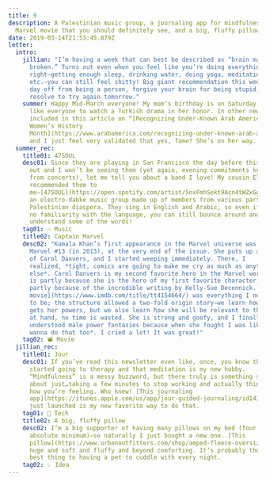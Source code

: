 ```yaml
---
title: 9
description: A Palestinian music group, a journaling app for mindfulness, a
  Marvel movie that you should definitely see, and a big, fluffy pillow.
date: 2019-03-14T21:53:45.879Z
letter:
  intro:
    jillian: "I’m having a week that can best be described as “brain machine
      broken.” Turns out even when you feel like you’re doing everything
      right—getting enough sleep, drinking water, doing yoga, meditating,
      etc.—you can still feel shitty! Big giant recommendation this week: take a
      day off from being a person, forgive your brain for being stupid, and
      resolve to try again tomorrow."
    summer: Happy Mid-March everyone! My mom’s birthday is on Saturday and I would
      like everyone to watch a Turkish drama in her honor. In other news, I was
      included in this article on “[Recognizing Under-Known Arab Americans this
      Women’s History
      Month](https://www.arabamerica.com/recognizing-under-known-arab-americans-this-womens-history-month/)”
      and I just feel very validated that yes, fame? She’s on her way.
  summer_rec:
    title01: 47SOUL
    desc01: Since they are playing in San Francisco the day before this letter comes
      out and I won’t be seeing them (yet again, evening commitments keep me
      from concerts), let me tell you about a band I love! My cousin Eli
      recommended them to
      me—[47SOUL](https://open.spotify.com/artist/5nxFmhSekt9Acn4tWZxGge?autoplay=true&v=A) is
      an electro-dabke music group made up of members from various parts of the
      Palestinian diaspora. They sing in English and Arabic, so even if you have
      no familiarity with the language, you can still bounce around and
      understand some of the words!
    tag01: 🎶 Music
    title02: Captain Marvel
    desc02: "Kamala Khan’s first appearance in the Marvel universe was in Captain
      Marvel #13 (in 2013), at the very end of the issue. She puts up a poster
      of Carol Danvers, and I started weeping immediately. There, I
      realized, *tight, comics are going to make me cry as much as anything
      else*. Carol Danvers is my second favorite hero in the Marvel world; this
      is partly because she is the hero of my first favorite character, and
      partly because of the incredible writing by Kelly-Sue Deconnick. [The
      movie](https://www.imdb.com/title/tt4154664/) was everything I needed it
      to be; the structure allowed a two-fold origin story—we learn how Carol
      gets her powers, but we also learn how she will be relevant to the films
      at hand, no time is wasted. She is strong and goofy, and I finally
      understood male power fantasies because when she fought I was like, *oh I
      wanna do that too*. I cried a lot! It was great!"
    tag02: 📽️ Movie
  jillian_rec:
    title01: Jour
    desc01: If you’ve read this newsletter even like, once, you know that I recently
      started going to therapy and that meditation is my new hobby.
      “Mindfulness” is a messy buzzword, but there truly is something so nice
      about just…taking a few minutes to stop working and actually think about
      how you’re feeling. Who knew! [This journaling
      app](https://itunes.apple.com/us/app/jour-guided-journaling/id1439590239) that
      just launched is my new favorite way to do that.
    tag01: 📱 Tech
    title02: A big, fluffy pillow
    desc02: I’m a big supporter of having many pillows on my bed (four at the
      absolute minimum)—so naturally I just bought a new one. [This
      pillow](https://www.urbanoutfitters.com/shop/amped-fleece-oversized-pillow?category=decorative-pillows-throw-blankets&color=016&quantity=1&size=26X26&type=REGULAR) is
      huge and soft and fluffy and beyond comforting. It’s probably the next
      best thing to having a pet to cuddle with every night.
    tag02: 💡 Idea
---
```

